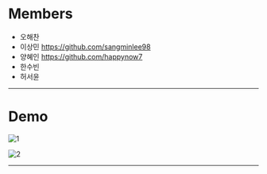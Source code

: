# Members

- 오해찬
- 이상민 https://github.com/sangminlee98
- 양혜인 https://github.com/happynow7
- 한수빈
- 허서윤

---------------------

# Demo
![1](https://user-images.githubusercontent.com/83197138/123940765-75591a80-d9d4-11eb-9f5e-e3f86e9667d7.gif)

![2](https://user-images.githubusercontent.com/83197138/123940770-75f1b100-d9d4-11eb-8f6a-330f7894dbf8.gif)

----------------------
